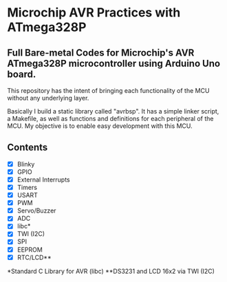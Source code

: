 # Microchip AVR Practices with ATmega328P

## Full Bare-metal Codes for Microchip's AVR ATmega328P microcontroller using Arduino Uno board.

This repository has the intent of bringing each functionality of the MCU without any underlying layer. 

Basically I build a static library called "avrbsp". It has a simple linker script, a Makefile, as well as functions and definitions for each peripheral of the MCU. My objective is to enable easy development with this MCU.

## Contents

- [X] Blinky
- [X] GPIO
- [X] External Interrupts
- [X] Timers
- [X] USART
- [X] PWM
- [X] Servo/Buzzer
- [X] ADC
- [X] libc*
- [X] TWI (I2C)
- [X] SPI
- [X] EEPROM
- [X] RTC/LCD**

*Standard C Library for AVR (libc)
**DS3231 and LCD 16x2 via TWI (I2C)

